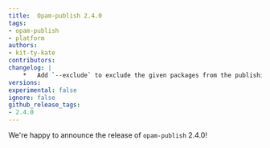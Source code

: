 ```yaml
---
title:  Opam-publish 2.4.0
tags:
- opam-publish
- platform
authors:
- kit-ty-kate
contributors:
changelog: |
    *   Add `--exclude` to exclude the given packages from the publishing process \[[#161](https://github.com/ocaml-opam/opam-publish/pull/161) [@kit-ty-kate](https://github.com/kit-ty-kate)\]
versions:
experimental: false
ignore: false
github_release_tags:
- 2.4.0
---
```


We're happy to announce the release of `opam-publish` 2.4.0!
